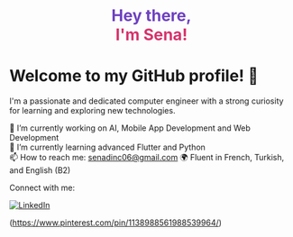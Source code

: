 <h1 align="center">
  <span style="color:#6f42c1;">Hey there,</span> <br/>
  <span style="color:#d6336c;">I'm Sena!</span>
</h1>

# Welcome to my GitHub profile! 👋

I'm a passionate and dedicated computer engineer with a strong curiosity for learning and exploring new technologies.

🔭 I’m currently working on AI, Mobile App Development and Web Development  
🌱 I’m currently learning advanced Flutter and Python  
📫 How to reach me: senadinc06@gmail.com 
🌍 Fluent in French, Turkish, and  English (B2)  

Connect with me:

[![LinkedIn](https://cdn-icons-png.flaticon.com/24/174/174857.png)](https://www.linkedin.com/in/rabiasenadinc/)

(https://www.pinterest.com/pin/1138988561988539964/)


